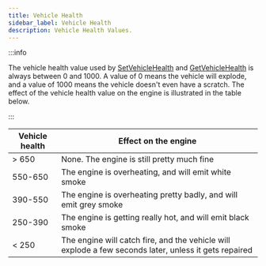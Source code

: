 ```yaml
---
title: Vehicle Health
sidebar_label: Vehicle Health
description: Vehicle Health Values.
---
```


:::info

The vehicle health value used by [SetVehicleHealth](../functions/SetVehicleHealth) and [GetVehicleHealth](../functions/GetVehicleHealth) is always between 0 and 1000. A value of 0 means the vehicle will explode, and a value of 1000 means the vehicle doesn't even have a scratch. The effect of the vehicle health value on the engine is illustrated in the table below.

:::

| Vehicle health | Effect on the engine                 |
| -------------- | ------------------------------------ |
| > 650          | None. The engine is still pretty much fine |
| 550-650        | The engine is overheating, and will emit white smoke |
| 390-550        | The engine is overheating pretty badly, and will emit grey smoke |
| 250-390        | The engine is getting really hot, and will emit black smoke |
| < 250          | The engine will catch fire, and the vehicle will explode a few seconds later, unless it gets repaired |
